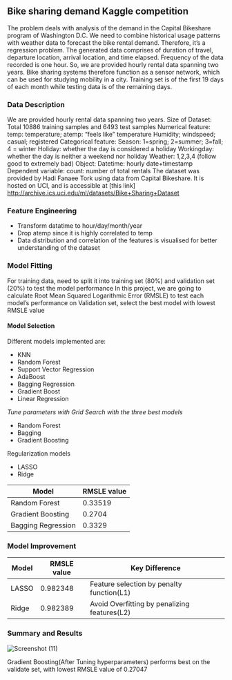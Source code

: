 ## Bike sharing demand Kaggle competition

The problem deals with analysis of the demand in the Capital Bikeshare program of Washington D.C. We need to combine historical usage patterns with weather data to forecast the bike rental demand. Therefore, it’s a regression problem.
The generated data comprises of duration of travel, departure location, arrival location, and time elapsed. Frequency of the data recorded is one hour. So, we are provided hourly rental data spanning two years. 
Bike sharing systems therefore function as a sensor network, which can be used for studying mobility in a city.
Training set is of the first 19 days of each month while testing data is of the remaining days.

### Data Description
We are provided hourly rental data spanning two years.
Size of Dataset:
Total 10886 training samples and 6493 test samples
Numerical feature: 
temp: temperature; 	atemp: “feels like” temperature
Humidity; windspeed; casual; registered
Categorical feature:
Season: 1=spring; 2=summer; 3=fall; 4 = winter
Holiday: whether the day is considered a holiday
Workingday: whether the day is neither a weekend nor holiday
Weather: 1,2,3,4 (follow good to extremely bad)
Object: Datetime: hourly date+timestamp
Dependent variable: count: number of total rentals
The dataset was provided by Hadi Fanaee Tork using data from Capital Bikeshare. It is hosted on UCI, and is accessible at [this link] http://archive.ics.uci.edu/ml/datasets/Bike+Sharing+Dataset

### Feature Engineering

* Transform datatime to hour/day/month/year
* Drop atemp since it is highly correlated to temp
* Data distribution and correlation of the features is visualised for better understanding of the dataset


### Model Fitting

For training data, need to split it into training set (80%) and validation set (20%) to test the model performance
In this project, we are going to calculate Root Mean Squared Logarithmic Error (RMSLE) to test each model’s performance on Validation set, select the best model with lowest RMSLE value

#### Model Selection

Different models implemented are:
* KNN                                                
* Random Forest
* Support Vector Regression
* AdaBoost
* Bagging Regression
* Gradient Boost
* Linear Regression 

*Tune parameters with Grid Search with the three best models*
* Random Forest
* Bagging
* Gradient Boosting

Regularization models
* LASSO
* Ridge

Model | RMSLE value 
------------ | -------------
Random Forest | 0.33519
Gradient Boosting | 0.2704
Bagging Regression | 0.3329

### Model Improvement

Model | RMSLE value | Key Difference
------------ | ------------- | -------------
LASSO | 0.982348 | Feature selection by penalty function(L1)
Ridge | 0.982389 | Avoid Overfitting by penalizing features(L2)

### Summary and Results

![Screenshot (11)](https://user-images.githubusercontent.com/60587239/81622706-c0befc80-93bf-11ea-8ffc-e17b67a1bb55.png)

Gradient Boosting(After Tuning hyperparameters) performs best on the validate set, with lowest RMSLE value of 0.27047
